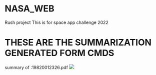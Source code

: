 # NASA_WEB
Rush project This is for space app challenge 2022
<h1>THESE ARE THE SUMMARIZATION GENERATED FORM CMDS </h1>
summary of :19820012326.pdf
<img src="https://cdn.discordapp.com/attachments/1025603558952927274/1026174122117574736/IMG_20221002_234925.jpg"/>
